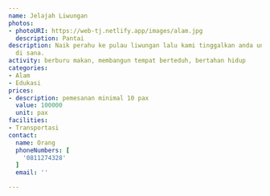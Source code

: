 ```yaml
---
name: Jelajah Liwungan
photos:
- photoURI: https://web-tj.netlify.app/images/alam.jpg
  description: Pantai
description: Naik perahu ke pulau liwungan lalu kami tinggalkan anda untuk terdampar
  di sana.
activity: berburu makan, membangun tempat berteduh, bertahan hidup
categories:
- Alam
- Edukasi
prices:
- description: pemesanan minimal 10 pax
  value: 100000
  unit: pax
facilities:
- Transportasi
contact:
  name: Orang
  phoneNumbers: [
    '0811274328'
  ]
  email: ''

---
```

